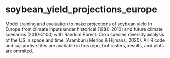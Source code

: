 # soybean_yield_projections_europe
Model training and evaluation to make projections of soybean yield in Europe from climate inputs under historical (1980-2010) and future climate scenarios (2010-2100) with Random Forest.
Crop species diversity analysis of the US in space and time (Aramburu Merlos & Hijmans, 2020).
All R code and supportive files are available in this repo, but rasters, results, and plots are ommited.
